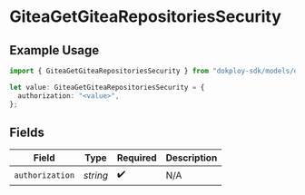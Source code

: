 # GiteaGetGiteaRepositoriesSecurity

## Example Usage

```typescript
import { GiteaGetGiteaRepositoriesSecurity } from "dokploy-sdk/models/operations";

let value: GiteaGetGiteaRepositoriesSecurity = {
  authorization: "<value>",
};
```

## Fields

| Field              | Type               | Required           | Description        |
| ------------------ | ------------------ | ------------------ | ------------------ |
| `authorization`    | *string*           | :heavy_check_mark: | N/A                |